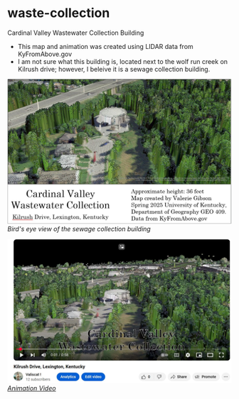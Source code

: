 # waste-collection
Cardinal Valley Wastewater Collection Building

* This map and animation was created using LIDAR data from KyFromAbove.gov
* I am not sure what this building is, located next to the wolf run creek on Kilrush drive; however, I beleive it is a sewage collection building. 

![Cardinal Valley Wastewater Collection Building](kilrush-map.jpg)  
_Bird's eye view of the sewage collection building_

![View the Animation](animation.jpg)  
_[Animation Video](https://youtu.be/ooE3L0TlDsk)_